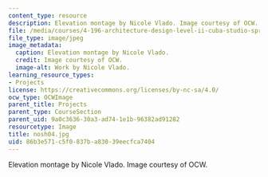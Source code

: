 ```yaml
---
content_type: resource
description: Elevation montage by Nicole Vlado. Image courtesy of OCW.
file: /media/courses/4-196-architecture-design-level-ii-cuba-studio-spring-2004/86b3e571c5f0837ba83039eecfca7404_nosh04.jpg
file_type: image/jpeg
image_metadata:
  caption: Elevation montage by Nicole Vlado.
  credit: Image courtesy of OCW.
  image-alt: Work by Nicole Vlado.
learning_resource_types:
- Projects
license: https://creativecommons.org/licenses/by-nc-sa/4.0/
ocw_type: OCWImage
parent_title: Projects
parent_type: CourseSection
parent_uid: 9a0c3636-30a3-ad74-1e1b-96382ad91282
resourcetype: Image
title: nosh04.jpg
uid: 86b3e571-c5f0-837b-a830-39eecfca7404
---
```

Elevation montage by Nicole Vlado. Image courtesy of OCW.